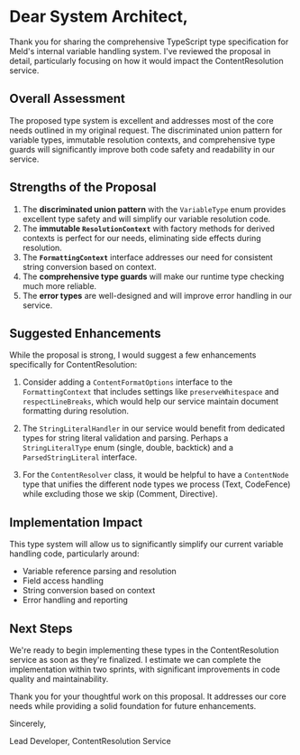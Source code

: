 # Dear System Architect,

Thank you for sharing the comprehensive TypeScript type specification for Meld's internal variable handling system. I've reviewed the proposal in detail, particularly focusing on how it would impact the ContentResolution service.

## Overall Assessment

The proposed type system is excellent and addresses most of the core needs outlined in my original request. The discriminated union pattern for variable types, immutable resolution contexts, and comprehensive type guards will significantly improve both code safety and readability in our service.

## Strengths of the Proposal

1. The **discriminated union pattern** with the `VariableType` enum provides excellent type safety and will simplify our variable resolution code.
2. The **immutable `ResolutionContext`** with factory methods for derived contexts is perfect for our needs, eliminating side effects during resolution.
3. The **`FormattingContext`** interface addresses our need for consistent string conversion based on context.
4. The **comprehensive type guards** will make our runtime type checking much more reliable.
5. The **error types** are well-designed and will improve error handling in our service.

## Suggested Enhancements

While the proposal is strong, I would suggest a few enhancements specifically for ContentResolution:

1. Consider adding a `ContentFormatOptions` interface to the `FormattingContext` that includes settings like `preserveWhitespace` and `respectLineBreaks`, which would help our service maintain document formatting during resolution.

2. The `StringLiteralHandler` in our service would benefit from dedicated types for string literal validation and parsing. Perhaps a `StringLiteralType` enum (single, double, backtick) and a `ParsedStringLiteral` interface.

3. For the `ContentResolver` class, it would be helpful to have a `ContentNode` type that unifies the different node types we process (Text, CodeFence) while excluding those we skip (Comment, Directive).

## Implementation Impact

This type system will allow us to significantly simplify our current variable handling code, particularly around:
- Variable reference parsing and resolution
- Field access handling
- String conversion based on context
- Error handling and reporting

## Next Steps

We're ready to begin implementing these types in the ContentResolution service as soon as they're finalized. I estimate we can complete the implementation within two sprints, with significant improvements in code quality and maintainability.

Thank you for your thoughtful work on this proposal. It addresses our core needs while providing a solid foundation for future enhancements.

Sincerely,

Lead Developer, ContentResolution Service
